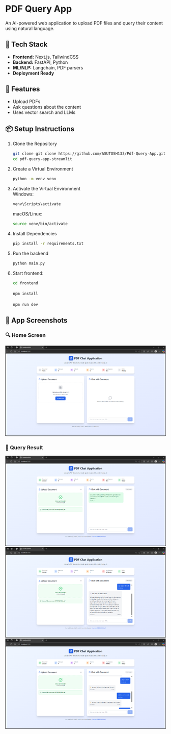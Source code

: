 # PDF Query App

An AI-powered web application to upload PDF files and query their content using natural language.

## 🔧 Tech Stack

- **Frontend:** Next.js, TailwindCSS
- **Backend:** FastAPI, Python
- **ML/NLP:** Langchain, PDF parsers
- **Deployment Ready**

## 🚀 Features

- Upload PDFs
- Ask questions about the content
- Uses vector search and LLMs

## 📦 Setup Instructions

1. Clone the Repository  
    ```bash
    git clone git clone https://github.com/ASUTOSH133/Pdf-Query-App.git
    cd pdf-query-app-streamlit
    ```

2. Create a Virtual Environment  
    ```bash
    python -m venv venv
    ```

3. Activate the Virtual Environment  
    Windows:
    ```bash
    venv\Scripts\activate
    ```
    macOS/Linux:
    ```bash
    source venv/bin/activate
    ```

4. Install Dependencies  
    ```bash
    pip install -r requirements.txt
    ```

5. Run the backend
    ```bash
    python main.py
    ```
6. Start frontend:
    ```bash
    cd frontend

    npm install
    
    npm run dev
    ```
## 📸 App Screenshots

### 🔍 Home Screen
![Home Screen](Screenshots\app-result1.png)
### 💬 Query Result
![Query Pdf Uploded](Screenshots\app-result2.png)
![Query Result](Screenshots\app-result3.png)
![Query Result](Screenshots\app-result4.png)

